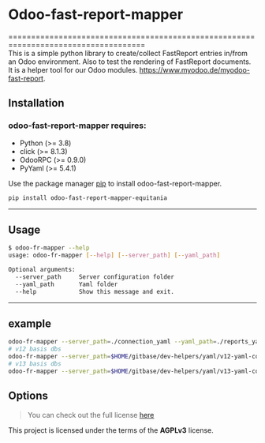 # Odoo-fast-report-mapper
====================================================================================    
This is a simple python library to create/collect FastReport entries in/from an Odoo environment.  Also to test the rendering of FastReport documents.
It is a helper tool for our Odoo modules. https://www.myodoo.de/myodoo-fast-report.

## Installation

### odoo-fast-report-mapper requires:

- Python (>= 3.8)
- click (>= 8.1.3)
- OdooRPC (>= 0.9.0)
- PyYaml (>= 5.4.1)

Use the package manager [pip](https://pip.pypa.io/en/stable/) to install odoo-fast-report-mapper.

```bash
pip install odoo-fast-report-mapper-equitania
```

---

## Usage

```bash
$ odoo-fr-mapper --help
usage: odoo-fr-mapper [--help] [--server_path] [--yaml_path]
```

```bash
Optional arguments:
  --server_path     Server configuration folder
  --yaml_path       Yaml folder
  --help            Show this message and exit.
```

---

## example

```bash
odoo-fr-mapper --server_path=./connection_yaml --yaml_path=./reports_yaml 
# v12 basis dbs
odoo-fr-mapper --server_path=$HOME/gitbase/dev-helpers/yaml/v12-yaml-con --yaml_path=$HOME/gitbase/fr-core-yaml/v12/yaml
# v13 basis dbs
odoo-fr-mapper --server_path=$HOME/gitbase/dev-helpers/yaml/v13-yaml-con --yaml_path=$HOME/gitbase/fr-core-yaml/v13/yaml
```

## Options

> You can check out the full license [here](https://github.com/equitania/odoo-fast-report-mapper/blob/master/LICENSE.txt)

This project is licensed under the terms of the **AGPLv3** license.
